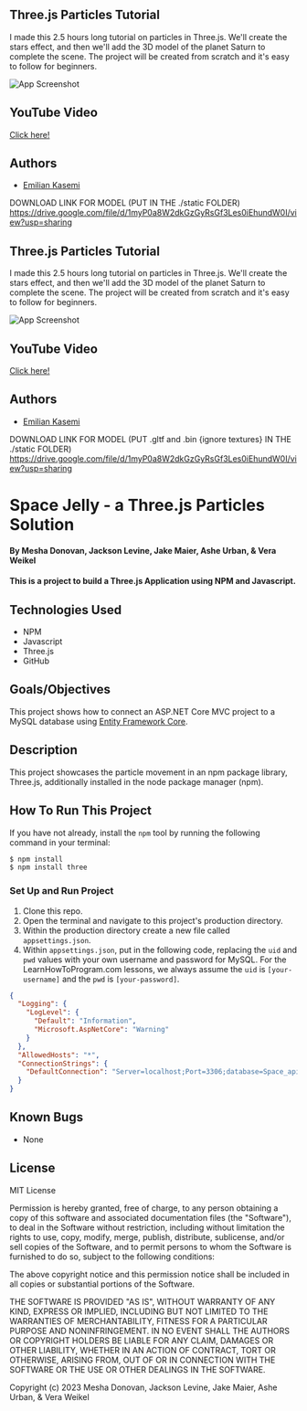 ## Three.js Particles Tutorial

I made this 2.5 hours long tutorial on particles in Three.js. We'll create the stars effect, and then we'll add the 3D model of the planet Saturn to complete the scene.
The project will be created from scratch and it's easy to follow for beginners. 


![App Screenshot](https://res.cloudinary.com/dqiyjy9ye/image/upload/v1668812920/random/saturn_nmf8hu.png)


## YouTube Video

[Click here!](https://youtu.be/_RASm_aOfrE)

## Authors

- [Emilian Kasemi](https://www.github.com/theringsofsaturn)

DOWNLOAD LINK FOR MODEL (PUT IN THE ./static FOLDER) https://drive.google.com/file/d/1myP0a8W2dkGzGyRsGf3Les0iEhundW0I/view?usp=sharing 


## Three.js Particles Tutorial

I made this 2.5 hours long tutorial on particles in Three.js. We'll create the stars effect, and then we'll add the 3D model of the planet Saturn to complete the scene.
The project will be created from scratch and it's easy to follow for beginners. 


![App Screenshot](https://res.cloudinary.com/dqiyjy9ye/image/upload/v1668812920/random/saturn_nmf8hu.png)


## YouTube Video

[Click here!](https://youtu.be/_RASm_aOfrE)

## Authors

- [Emilian Kasemi](https://www.github.com/theringsofsaturn)

DOWNLOAD LINK FOR MODEL (PUT .gltf and .bin {ignore textures} IN THE ./static FOLDER) https://drive.google.com/file/d/1myP0a8W2dkGzGyRsGf3Les0iEhundW0I/view?usp=sharing 

#   Space Jelly - a Three.js Particles Solution

#### By Mesha Donovan, Jackson Levine, Jake Maier, Ashe Urban, & Vera Weikel 

#### This is a project to build a Three.js Application using NPM and Javascript.

## Technologies Used

* NPM
* Javascript
* Three.js
* GitHub

## Goals/Objectives

This project shows how to connect an ASP.NET Core MVC project to a MySQL database using [Entity Framework Core](https://learn.microsoft.com/en-us/ef/core/).

## Description

This project showcases the particle movement in an npm package library, Three.js, additionally installed in the node package manager (npm).


## How To Run This Project

If you have not already, install the `npm` tool by running the following command in your terminal:

``` bash
$ npm install 
$ npm install three
```

### Set Up and Run Project

1. Clone this repo.
2. Open the terminal and navigate to this project's production directory.
3. Within the production directory create a new file called `appsettings.json`.
4. Within `appsettings.json`, put in the following code, replacing the `uid` and `pwd` values with your own username and password for MySQL. For the LearnHowToProgram.com lessons, we always assume the `uid` is `[your-username]` and the `pwd` is `[your-password]`.

```json
{
  "Logging": {
    "LogLevel": {
      "Default": "Information",
      "Microsoft.AspNetCore": "Warning"
    }
  },
  "AllowedHosts": "*", 
  "ConnectionStrings": {
    "DefaultConnection": "Server=localhost;Port=3306;database=Space_api;uid=[YOUR-USERNAME];pwd=[YOUR-PASSWORD];"
  }
}

```

## Known Bugs

* None

## License

MIT License

Permission is hereby granted, free of charge, to any person obtaining a copy
of this software and associated documentation files (the "Software"), to deal
in the Software without restriction, including without limitation the rights
to use, copy, modify, merge, publish, distribute, sublicense, and/or sell
copies of the Software, and to permit persons to whom the Software is
furnished to do so, subject to the following conditions:

The above copyright notice and this permission notice shall be included in all
copies or substantial portions of the Software.

THE SOFTWARE IS PROVIDED "AS IS", WITHOUT WARRANTY OF ANY KIND, EXPRESS OR
IMPLIED, INCLUDING BUT NOT LIMITED TO THE WARRANTIES OF MERCHANTABILITY,
FITNESS FOR A PARTICULAR PURPOSE AND NONINFRINGEMENT. IN NO EVENT SHALL THE
AUTHORS OR COPYRIGHT HOLDERS BE LIABLE FOR ANY CLAIM, DAMAGES OR OTHER
LIABILITY, WHETHER IN AN ACTION OF CONTRACT, TORT OR OTHERWISE, ARISING FROM,
OUT OF OR IN CONNECTION WITH THE SOFTWARE OR THE USE OR OTHER DEALINGS IN THE
SOFTWARE.

Copyright (c) 2023 Mesha Donovan, Jackson Levine, Jake Maier, Ashe Urban, & Vera Weikel 